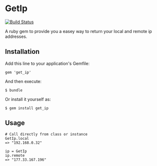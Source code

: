 # GetIp
[![Build Status](https://travis-ci.org/dimoreira/get_ip.png?branch=master)](https://travis-ci.org/dimoreira/get_ip)

A ruby gem to provide you a easey way to return your local and remote ip addresses.

## Installation

Add this line to your application's Gemfile:

    gem 'get_ip'

And then execute:

    $ bundle

Or install it yourself as:

    $ gem install get_ip

## Usage

	# Call directly from class or instance
	GetIp.local
	=> "192.168.0.32"

	ip = GetIp
	ip.remote
	=> "177.33.167.196"